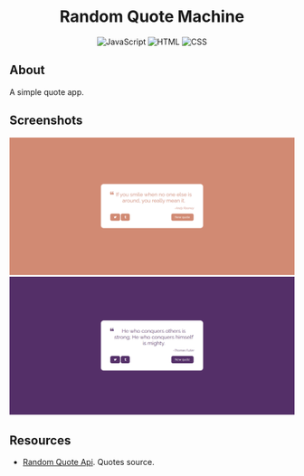 <h1 align="center"> Random Quote Machine  </h1>
<div align="center">

![JavaScript](https://img.shields.io/badge/JavaScript-323330?style=for-the-badge&logo=javascript&logoColor=F7DF1E)
![HTML](https://img.shields.io/badge/HTML5-E34F26?style=for-the-badge&logo=html5&logoColor=white)
![CSS](https://img.shields.io/badge/CSS-239120?&style=for-the-badge&logo=css3&logoColor=white)


</div>

## About

A simple quote app.

## Screenshots

<img src="/screen1.PNG" alt="Random Quote App"/>

<img src="/screen2.PNG" alt="Random Quote App"/>


## Resources

- [Random Quote Api](https://api.quotable.io/random). Quotes source. 
